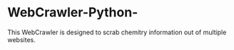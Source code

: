 # WebCrawler-Python-

This WebCrawler is designed to scrab chemitry information out of multiple websites.

